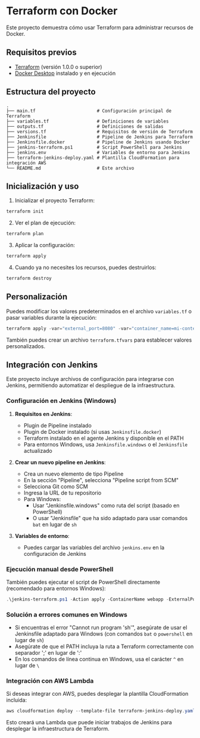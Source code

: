 # Terraform con Docker

Este proyecto demuestra cómo usar Terraform para administrar recursos de Docker.

## Requisitos previos

- [Terraform](https://www.terraform.io/downloads.html) (versión 1.0.0 o superior)
- [Docker Desktop](https://www.docker.com/products/docker-desktop) instalado y en ejecución

## Estructura del proyecto

```
.
├── main.tf                       # Configuración principal de Terraform
├── variables.tf                  # Definiciones de variables
├── outputs.tf                    # Definiciones de salidas
├── versions.tf                   # Requisitos de versión de Terraform
├── Jenkinsfile                   # Pipeline de Jenkins para Terraform
├── Jenkinsfile.docker            # Pipeline de Jenkins usando Docker
├── jenkins-terraform.ps1         # Script PowerShell para Jenkins
├── jenkins.env                   # Variables de entorno para Jenkins
├── terraform-jenkins-deploy.yaml # Plantilla CloudFormation para integración AWS
└── README.md                     # Este archivo
```

## Inicialización y uso

1. Inicializar el proyecto Terraform:

```powershell
terraform init
```

2. Ver el plan de ejecución:

```powershell
terraform plan
```

3. Aplicar la configuración:

```powershell
terraform apply
```

4. Cuando ya no necesites los recursos, puedes destruirlos:

```powershell
terraform destroy
```

## Personalización

Puedes modificar los valores predeterminados en el archivo `variables.tf` o pasar variables durante la ejecución:

```powershell
terraform apply -var="external_port=8080" -var="container_name=mi-contenedor"
```

También puedes crear un archivo `terraform.tfvars` para establecer valores personalizados.

## Integración con Jenkins

Este proyecto incluye archivos de configuración para integrarse con Jenkins, permitiendo automatizar el despliegue de la infraestructura.

### Configuración en Jenkins (Windows)

1. **Requisitos en Jenkins**:
   - Plugin de Pipeline instalado
   - Plugin de Docker instalado (si usas `Jenkinsfile.docker`)
   - Terraform instalado en el agente Jenkins y disponible en el PATH
   - Para entornos Windows, usa `Jenkinsfile.windows` o el `Jenkinsfile` actualizado

2. **Crear un nuevo pipeline en Jenkins**:
   - Crea un nuevo elemento de tipo Pipeline
   - En la sección "Pipeline", selecciona "Pipeline script from SCM"
   - Selecciona Git como SCM
   - Ingresa la URL de tu repositorio
   - Para Windows: 
     - Usar "Jenkinsfile.windows" como ruta del script (basado en PowerShell)
     - O usar "Jenkinsfile" que ha sido adaptado para usar comandos `bat` en lugar de `sh`

3. **Variables de entorno**:
   - Puedes cargar las variables del archivo `jenkins.env` en la configuración de Jenkins

### Ejecución manual desde PowerShell

También puedes ejecutar el script de PowerShell directamente (recomendado para entornos Windows):

```powershell
.\jenkins-terraform.ps1 -Action apply -ContainerName webapp -ExternalPort 8080 -ImageName nginx:alpine
```

### Solución a errores comunes en Windows

- Si encuentras el error "Cannot run program 'sh'", asegúrate de usar el Jenkinsfile adaptado para Windows (con comandos `bat` o `powershell` en lugar de `sh`)
- Asegúrate de que el PATH incluya la ruta a Terraform correctamente con separador ';' en lugar de ':'
- En los comandos de línea continua en Windows, usa el carácter `^` en lugar de `\`

### Integración con AWS Lambda

Si deseas integrar con AWS, puedes desplegar la plantilla CloudFormation incluida:

```powershell
aws cloudformation deploy --template-file terraform-jenkins-deploy.yaml --stack-name terraform-jenkins-integration --capabilities CAPABILITY_IAM
```

Esto creará una Lambda que puede iniciar trabajos de Jenkins para desplegar la infraestructura de Terraform.
